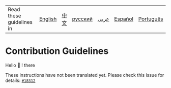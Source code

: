 <table>
    <tr>
        <td> Read these guidelines in </td>
        <td><a href="/CONTRIBUTING.md"> English </a></td>
        <td><a href="/docs/chinese/CONTRIBUTING.md"> 中文 </a></td>
        <td><a href="/docs/russian/CONTRIBUTING.md"> русский </a></td>
        <td><a href="/docs/arabic/CONTRIBUTING.md"> عربى </a></td>
        <td><a href="/docs/spanish/CONTRIBUTING.md"> Español </a></td>
        <td><a href="/docs/portuguese/CONTRIBUTING.md"> Português </a></td>
    </tr>
</table>

# Contribution Guidelines

Hello 👋 ! there

These instructions have not been translated yet. Please check this issue for details: [`#18312`](https://github.com/freeCodeCamp/freeCodeCamp/issues/18312)
